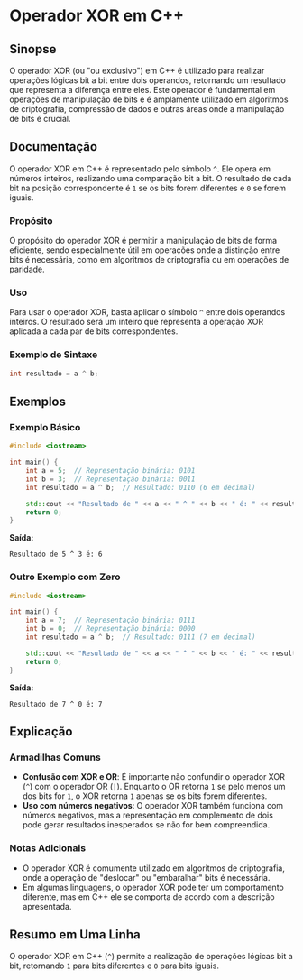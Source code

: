 <!--
Meta Description: # Operador XOR em C++ ## Sinopse O operador XOR (ou "ou exclusivo") em C++ é utilizado para realizar operações lógicas bit a bit entre dois operandos,...
Meta Keywords: resultado, xor, operador, bits, int
-->

# Operador XOR em C++

## Sinopse
O operador XOR (ou "ou exclusivo") em C++ é utilizado para realizar operações lógicas bit a bit entre dois operandos, retornando um resultado que representa a diferença entre eles. Este operador é fundamental em operações de manipulação de bits e é amplamente utilizado em algoritmos de criptografia, compressão de dados e outras áreas onde a manipulação de bits é crucial.

## Documentação
O operador XOR em C++ é representado pelo símbolo `^`. Ele opera em números inteiros, realizando uma comparação bit a bit. O resultado de cada bit na posição correspondente é `1` se os bits forem diferentes e `0` se forem iguais. 

### Propósito
O propósito do operador XOR é permitir a manipulação de bits de forma eficiente, sendo especialmente útil em operações onde a distinção entre bits é necessária, como em algoritmos de criptografia ou em operações de paridade.

### Uso
Para usar o operador XOR, basta aplicar o símbolo `^` entre dois operandos inteiros. O resultado será um inteiro que representa a operação XOR aplicada a cada par de bits correspondentes.

### Exemplo de Sintaxe
```cpp
int resultado = a ^ b;
```

## Exemplos

### Exemplo Básico
```cpp
#include <iostream>

int main() {
    int a = 5;  // Representação binária: 0101
    int b = 3;  // Representação binária: 0011
    int resultado = a ^ b;  // Resultado: 0110 (6 em decimal)

    std::cout << "Resultado de " << a << " ^ " << b << " é: " << resultado << std::endl;
    return 0;
}
```
**Saída:**
```
Resultado de 5 ^ 3 é: 6
```

### Outro Exemplo com Zero
```cpp
#include <iostream>

int main() {
    int a = 7;  // Representação binária: 0111
    int b = 0;  // Representação binária: 0000
    int resultado = a ^ b;  // Resultado: 0111 (7 em decimal)

    std::cout << "Resultado de " << a << " ^ " << b << " é: " << resultado << std::endl;
    return 0;
}
```
**Saída:**
```
Resultado de 7 ^ 0 é: 7
```

## Explicação
### Armadilhas Comuns
- **Confusão com XOR e OR**: É importante não confundir o operador XOR (`^`) com o operador OR (`|`). Enquanto o OR retorna `1` se pelo menos um dos bits for `1`, o XOR retorna `1` apenas se os bits forem diferentes.
- **Uso com números negativos**: O operador XOR também funciona com números negativos, mas a representação em complemento de dois pode gerar resultados inesperados se não for bem compreendida.

### Notas Adicionais
- O operador XOR é comumente utilizado em algoritmos de criptografia, onde a operação de "deslocar" ou "embaralhar" bits é necessária.
- Em algumas linguagens, o operador XOR pode ter um comportamento diferente, mas em C++ ele se comporta de acordo com a descrição apresentada.

## Resumo em Uma Linha
O operador XOR em C++ (`^`) permite a realização de operações lógicas bit a bit, retornando `1` para bits diferentes e `0` para bits iguais.